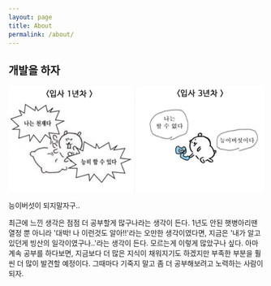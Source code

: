 ```yaml
---
layout: page
title: About
permalink: /about/
---
```




## 개발을 하자

<img src = "/img/candoit.jpeg" class="middle-image"/>

능이버섯이 되지말자구..

최근에 느낀 생각은 점점 더 공부할게 많구나라는 생각이 든다. 1년도 안된 햇병아리땐 열정 뿐 아니라 '대박! 나 이런것도 알아!!'라는 오만한 생각이였다면, 지금은 '내가 알고 있던게 빙산의 일각이였구나..'라는 생각이 든다. 모르는게 이렇게 많았구나 싶다. 아마 계속 공부를 하다보면, 지금보다 더 많은 지식이 채워지기도 하겠지만 부족한 부분을 훨씬 더 많이 발견할 예정이다. 그때마다 기죽지 말고 좀 더 공부해보려고 노력하는 사람이 되자.